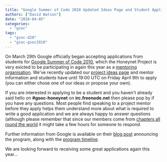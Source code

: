 ```yaml
---
title: "Google Summer of Code 2010 Updated Ideas Page and Student Applications Open"
authors: ["David Watson"]
date: "2010-04-05"
categories: 
  - "gsoc"
tags: 
  - "gsoc-d20"
  - "gsoc-gsoc2010"
---
```


On March 29th Google officially began accepting applications from students for [Google Summer of Code 2010](http://socghop.appspot.com), which the Honeynet Project is very exicted to be participating in again this year as a [mentoring organisation](http://socghop.appspot.com/gsoc/program/accepted_orgs/google/gsoc2010). We've recently updated our [project ideas page](/gsoc/ideas) and mentor information and students have until 19:00 UTC on Friday April 9th to apply (you can either chose one of our ideas or propose your own).  
  
If you are interested in applying to be a student and you haven't already said hello on **#gsoc-honeynet** on **irc.freenode.net** then please pop by if you have any questions. Most people find speaking to a project mentor before they apply helps them understand more about what is required to write a good application and we are always happy to answer questions (although please remember that since our members come from [chapters all round the world](https://www3.honeynet.org/wp-content/uploads/attachments/projectmap.jpg) it might take a few hours for someone to respond.  
  
Further information from Google is available on their [blog post](http://google-opensource.blogspot.com/2010/03/students-apply-now-for-google-summer-of.html) announcing the program, along with the [program timeline](http://socghop.appspot.com/document/show/gsoc_program/google/gsoc2010/faqs#timeline).  
  
We are looking forward to receiving some great applications again this year...
